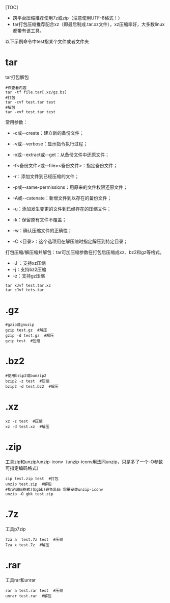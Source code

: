 [TOC]

- 跨平台压缩推荐使用7z或zip（注意使用UTF-8格式！）
- tar打包压缩推荐配合xz（即最后制成.tar.xz文件），xz压缩率好，大多数linux都带有该工具。

以下示例命令中test指某个文件或者文件夹

# tar

tar打包解包

```shell
#仅查看内容
tar -tf file.tar[.xz/gz.bz]
#打包
tar -cvf test.tar test
#解包
tar -xvf test.tar test
```

常用参数：

- -c或--create：建立新的备份文件；

- -v或--verbose：显示指令执行过程；

- -x或--extract或--get：从备份文件中还原文件；

- -f<备份文件>或--file=<备份文件>：指定备份文件；

- -r：添加文件到已经压缩的文件；

- -p或--same-permissions：用原来的文件权限还原文件；

- -A或--catenate：新增文件到以存在的备份文件；

- -u：添加发生变更的文件到已经存在的压缩文件；

- -k：保留原有文件不覆盖；

- -w：确认压缩文件的正确性；

- -C <目录>：这个选项用在解压缩时指定解压到特定目录；


打包压缩/解压缩并解包：tar可加压缩参数在打包后压缩成xz、bz2和gz等格式。

- -J ：支持xz压缩
- -j：支持bz2压缩
- -z：支持gz压缩

```shell
tar xJvf test.tar.xz
tar cJvf tets.tar 
```

# .gz

```shell
#gzip或gnuzip
gzip test.gz  #解压
gzip -d test.gz  #解压
gzip test  #压缩
```

# .bz2

```shell
#使用bzip2或bunzip2
bzip2 -z test  #压缩
bzip2 -d test.bz2  #解压
```

# .xz

```shell
xz -z test  #压缩
xz -d test.xz  #解压
```

# .zip

工具zip和unzip/unzip-iconv（unzip-iconv用法同unzip，只是多了一个-O参数可指定编码格式）

```shell
zip test.zip test  #打包
unzip test.zip  #解包
#指定编码格式(如gbk)避免乱码 需要安装unzip-iconv
unzip -O gbk test.zip
```

# .7z

工具p7zip

```shell
7za a  test.7z test  #压缩
7za x test.7z  #解压
```

# .rar

工具rar和unrar

```shell
rar a test.rar test  #压缩
unrar test.rar  #解压
```

